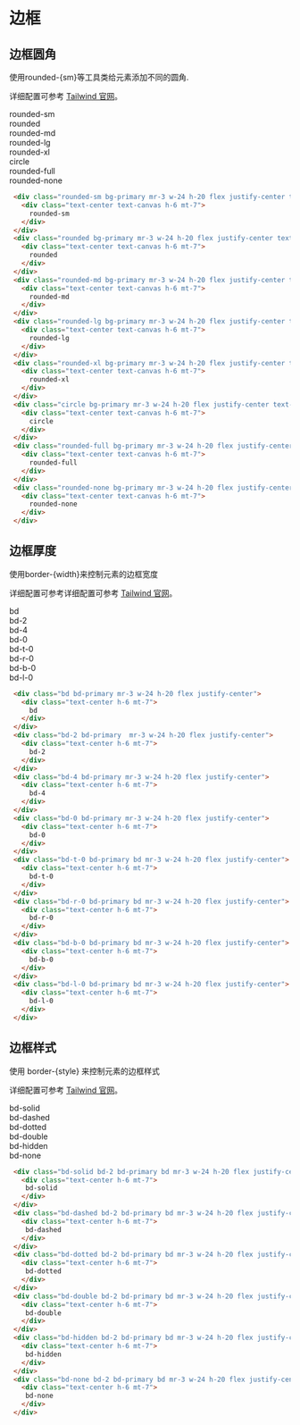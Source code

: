 # 边框

## 边框圆角

使用rounded-{sm}等工具类给元素添加不同的圆角.

详细配置可参考 [Tailwind 官网](https://www.tailwindcss.cn/docs/border-radius)。

<Example class="flex gap-3 flex-wrap">
   <div class="rounded-sm bg-primary mr-3 w-24 h-20 flex justify-center">
     <div class="text-center text-canvas h-6 mt-7">
       rounded-sm
     </div>
   </div>
   <div class="rounded bg-primary mr-3 w-24 h-20 flex justify-center">
     <div class="text-center text-canvas h-6 mt-7">
       rounded
     </div>
   </div>
   <div class="rounded-md bg-primary mr-3 w-24 h-20 flex justify-center">
     <div class="text-center text-canvas h-6 mt-7">
       rounded-md
     </div>
   </div>
   <div class="rounded-lg bg-primary mr-3 w-24 h-20 flex justify-center" >
     <div class="text-center text-canvas h-6 mt-7">
       rounded-lg
     </div>
   </div>
   <div class="rounded-xl bg-primary mr-3 w-24 h-20 flex justify-center">
     <div class="text-center text-canvas h-6 mt-7">
       rounded-xl
     </div>
   </div>
   <div class="circle bg-primary mr-3 w-24 h-20 flex justify-center">
     <div class="text-center text-canvas h-6 mt-7">
       circle 
     </div>
   </div>
   <div class="rounded-full bg-primary mr-3 w-24 h-20 flex justify-center">
     <div class="text-center text-canvas h-6 mt-7">
       rounded-full
     </div>
   </div>
   <div class="rounded-none bg-primary mr-3 w-24 h-20 flex justify-center">
     <div class="text-center text-canvas h-6 mt-7">
       rounded-none
     </div>
   </div>
</Example>

```html
 <div class="rounded-sm bg-primary mr-3 w-24 h-20 flex justify-center text-canvas">
   <div class="text-center text-canvas h-6 mt-7">
     rounded-sm
   </div>
 </div>
 <div class="rounded bg-primary mr-3 w-24 h-20 flex justify-center text-canvas">
   <div class="text-center text-canvas h-6 mt-7">
     rounded
   </div>
 </div>
 <div class="rounded-md bg-primary mr-3 w-24 h-20 flex justify-center text-canvas">
   <div class="text-center text-canvas h-6 mt-7">
     rounded-md
   </div>
 </div>
 <div class="rounded-lg bg-primary mr-3 w-24 h-20 flex justify-center text-canvas" >
   <div class="text-center text-canvas h-6 mt-7">
     rounded-lg
   </div>
 </div>
 <div class="rounded-xl bg-primary mr-3 w-24 h-20 flex justify-center text-canvas">
   <div class="text-center text-canvas h-6 mt-7">
     rounded-xl
   </div>
 </div>
 <div class="circle bg-primary mr-3 w-24 h-20 flex justify-center text-canvas">
   <div class="text-center text-canvas h-6 mt-7">
     circle 
   </div>
 </div>
 <div class="rounded-full bg-primary mr-3 w-24 h-20 flex justify-center text-canvas">
   <div class="text-center text-canvas h-6 mt-7">
     rounded-full
   </div>
 </div>
 <div class="rounded-none bg-primary mr-3 w-24 h-20 flex justify-center text-canvas">
   <div class="text-center text-canvas h-6 mt-7">
     rounded-none
   </div>
 </div>
```

## 边框厚度

使用border-{width}来控制元素的边框宽度

详细配置可参考详细配置可参考 [Tailwind 官网](https://www.tailwindcss.cn/docs/border-width)。

<Example class="flex flex-wrap gap-3">
 <div class="bd bd-primary mr-3 w-24 h-20 flex justify-center">
   <div class="text-center h-6 mt-7">
     bd
   </div>
 </div>
 <div class="bd-2 bd-primary  mr-3 w-24 h-20 flex justify-center">
   <div class="text-center h-6 mt-7">
     bd-2
   </div>
 </div>
 <div class="bd-4 bd-primary mr-3 w-24 h-20 flex justify-center">
   <div class="text-center h-6 mt-7">
     bd-4
   </div>
 </div>
 <div class="bd-0 bd-primary mr-3 w-24 h-20 flex justify-center">
   <div class="text-center h-6 mt-7">
     bd-0
   </div>
 </div>
 <div class="bd-t-0 bd-primary bd mr-3 w-24 h-20 flex justify-center">
   <div class="text-center h-6 mt-7">
     bd-t-0
   </div>
 </div>
 <div class="bd-r-0 bd-primary bd mr-3 w-24 h-20 flex justify-center">
   <div class="text-center h-6 mt-7">
     bd-r-0
   </div>
 </div>
 <div class="bd-b-0 bd-primary bd mr-3 w-24 h-20 flex justify-center">
   <div class="text-center h-6 mt-7">
     bd-b-0
   </div>
 </div>
 <div class="bd-l-0 bd-primary bd mr-3 w-24 h-20 flex justify-center">
   <div class="text-center h-6 mt-7">
     bd-l-0
   </div>
 </div>
</Example>

```html
 <div class="bd bd-primary mr-3 w-24 h-20 flex justify-center">
   <div class="text-center h-6 mt-7">
     bd
   </div>
 </div>
 <div class="bd-2 bd-primary  mr-3 w-24 h-20 flex justify-center">
   <div class="text-center h-6 mt-7">
     bd-2
   </div>
 </div>
 <div class="bd-4 bd-primary mr-3 w-24 h-20 flex justify-center">
   <div class="text-center h-6 mt-7">
     bd-4
   </div>
 </div>
 <div class="bd-0 bd-primary mr-3 w-24 h-20 flex justify-center">
   <div class="text-center h-6 mt-7">
     bd-0
   </div>
 </div>
 <div class="bd-t-0 bd-primary bd mr-3 w-24 h-20 flex justify-center">
   <div class="text-center h-6 mt-7">
     bd-t-0
   </div>
 </div>
 <div class="bd-r-0 bd-primary bd mr-3 w-24 h-20 flex justify-center">
   <div class="text-center h-6 mt-7">
     bd-r-0
   </div>
 </div>
 <div class="bd-b-0 bd-primary bd mr-3 w-24 h-20 flex justify-center">
   <div class="text-center h-6 mt-7">
     bd-b-0
   </div>
 </div>
 <div class="bd-l-0 bd-primary bd mr-3 w-24 h-20 flex justify-center">
   <div class="text-center h-6 mt-7">
     bd-l-0
   </div>
 </div>
```

## 边框样式

使用 border-{style} 来控制元素的边框样式

详细配置可参考 [Tailwind 官网](https://www.tailwindcss.cn/docs/border-style)。

<Example class="flex flex-wrap gap-3">
 <div class="bd-solid bd-2 bd-primary bd mr-3 w-24 h-20 flex justify-center">
   <div class="text-center h-6 mt-7">
    bd-solid 
   </div>
 </div> 
 <div class="bd-dashed bd-2 bd-primary bd mr-3 w-24 h-20 flex justify-center">
   <div class="text-center h-6 mt-7">
    bd-dashed
   </div>
 </div> 
 <div class="bd-dotted bd-2 bd-primary bd mr-3 w-24 h-20 flex justify-center">
   <div class="text-center h-6 mt-7">
    bd-dotted
   </div>
 </div> 
 <div class="bd-double bd-2 bd-primary bd mr-3 w-24 h-20 flex justify-center">
   <div class="text-center h-6 mt-7">
    bd-double
   </div>
 </div> 
 <div class="bd-hidden bd-2 bd-primary bd mr-3 w-24 h-20 flex justify-center">
   <div class="text-center h-6 mt-7">
    bd-hidden
   </div>
 </div> 
 <div class="bd-none bd-2 bd-primary bd mr-3 w-24 h-20 flex justify-center">
   <div class="text-center h-6 mt-7">
    bd-none
   </div>
 </div> 
</Example>

```html
 <div class="bd-solid bd-2 bd-primary bd mr-3 w-24 h-20 flex justify-center">
   <div class="text-center h-6 mt-7">
    bd-solid 
   </div>
 </div> 
 <div class="bd-dashed bd-2 bd-primary bd mr-3 w-24 h-20 flex justify-center">
   <div class="text-center h-6 mt-7">
    bd-dashed
   </div>
 </div> 
 <div class="bd-dotted bd-2 bd-primary bd mr-3 w-24 h-20 flex justify-center">
   <div class="text-center h-6 mt-7">
    bd-dotted
   </div>
 </div> 
 <div class="bd-double bd-2 bd-primary bd mr-3 w-24 h-20 flex justify-center">
   <div class="text-center h-6 mt-7">
    bd-double
   </div>
 </div> 
 <div class="bd-hidden bd-2 bd-primary bd mr-3 w-24 h-20 flex justify-center">
   <div class="text-center h-6 mt-7">
    bd-hidden
   </div>
 </div> 
 <div class="bd-none bd-2 bd-primary bd mr-3 w-24 h-20 flex justify-center">
   <div class="text-center h-6 mt-7">
    bd-none
   </div>
 </div> 
```
